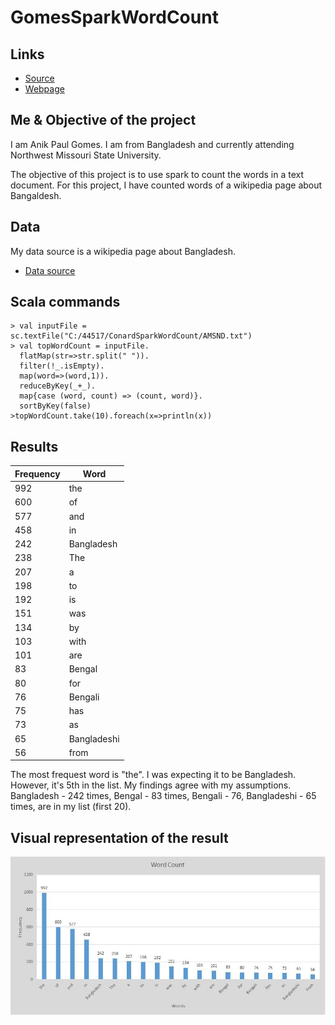 # GomesSparkWordCount


## Links

- [Source](https://github.com/paulgms/GomesSparkWordCount "Source code repo")
- [Webpage](https://paulgms.github.io/GomesSparkWordCount/ "Spark word count webpage")

## Me & Objective of the project 
I am Anik Paul Gomes. I am from Bangladesh and currently attending Northwest Missouri State University. 

The objective of this project is to use spark to count the words in a text document. For this project, I have counted words of a wikipedia page about Bangaldesh. 

## Data 
My data source is a wikipedia page about Bangladesh.
- [Data source](https://en.wikipedia.org/wiki/Bangladesh "Bangladesh-Wikipedia")

## Scala commands

```
> val inputFile = sc.textFile("C:/44517/ConardSparkWordCount/AMSND.txt")
> val topWordCount = inputFile.
  flatMap(str=>str.split(" ")).
  filter(!_.isEmpty).
  map(word=>(word,1)).
  reduceByKey(_+_).
  map{case (word, count) => (count, word)}.
  sortByKey(false)
>topWordCount.take(10).foreach(x=>println(x))
```

## Results

| Frequency | Word        |
|-----------|-------------|
| 992       | the         |
| 600       | of          |
| 577       | and         |
| 458       | in          |
| 242       | Bangladesh  |
| 238       | The         |
| 207       | a           |
| 198       | to          |
| 192       | is          |
| 151       | was         |
| 134       | by          |
| 103       | with        |
| 101       | are         |
| 83        | Bengal      |
| 80        | for         |
| 76        | Bengali     |
| 75        | has         |
| 73        | as          |
| 65        | Bangladeshi |
| 56        | from        |


The most frequest word is "the". I was expecting it to be Bangladesh. However, it's 5th in the list. My findings agree with my assumptions. Bangladesh - 242 times, Bengal - 83 times, Bengali - 76,  Bangladeshi - 65 times, are in my list (first 20).  

## Visual representation of the result

![Spark word Count Chart](https://github.com/paulgms/GomesSparkWordCount/blob/master/images/wordCountChart.jpg "Spark word count chart")

